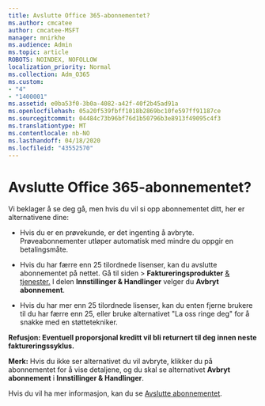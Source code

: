 ```yaml
---
title: Avslutte Office 365-abonnementet?
ms.author: cmcatee
author: cmcatee-MSFT
manager: mnirkhe
ms.audience: Admin
ms.topic: article
ROBOTS: NOINDEX, NOFOLLOW
localization_priority: Normal
ms.collection: Adm_O365
ms.custom:
- "4"
- "1400001"
ms.assetid: e0ba53f0-3b0a-4082-a42f-40f2b45ad91a
ms.openlocfilehash: 05a20f539fbff1018b2869bc10fe597ff91187ce
ms.sourcegitcommit: 04484c73b96bf76d1b50796b3e8913f49095c4f3
ms.translationtype: MT
ms.contentlocale: nb-NO
ms.lasthandoff: 04/18/2020
ms.locfileid: "43552570"
---
```

# <a name="canceling-your-office-365-subscription"></a>Avslutte Office 365-abonnementet?

Vi beklager å se deg gå, men hvis du vil si opp abonnementet ditt, her er alternativene dine:
  
- Hvis du er en prøvekunde, er det ingenting å avbryte. Prøveabonnementer utløper automatisk med mindre du oppgir en betalingsmåte.

- Hvis du har færre enn 25 tilordnede lisenser, kan du avslutte abonnementet på nettet. Gå til siden \> **Faktureringsprodukter** [& tjenester.](https://go.microsoft.com/fwlink/p/?linkid=842054) I delen **Innstillinger & Handlinger** velger du **Avbryt abonnement**.

- Hvis du har mer enn 25 tilordnede lisenser, kan du enten fjerne brukere til du har færre enn 25, eller bruke alternativet "La oss ringe deg" for å snakke med en støttetekniker.
  
**Refusjon: Eventuell proporsjonal kreditt vil bli returnert til deg innen neste faktureringssyklus.** 

**Merk:** Hvis du ikke ser alternativet du vil avbryte, klikker du på abonnementet for å vise detaljene, og du skal se alternativet **Avbryt abonnement** i **Innstillinger & Handlinger**. 

Hvis du vil ha mer informasjon, kan du se [Avslutte abonnementet](https://docs.microsoft.com/office365/admin/subscriptions-and-billing/cancel-your-subscription).
